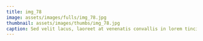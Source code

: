 ```yaml
--- 
title: img_78
image: assets/images/fulls/img_78.jpg 
thumbnail: assets/images/thumbs/img_78.jpg 
caption: Sed velit lacus, laoreet at venenatis convallis in lorem tincidunt. 
--- 
```

